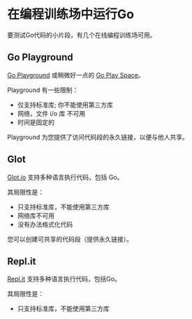# 在编程训练场中运行Go

要测试Go代码的小片段，有几个在线编程训练场可用。

## Go Playground
[Go Playground](https://play.golang.org/) 或稍微好一点的 [Go Play Space](https://goplay.space/)。

Playground 有一些限制：

* 仅支持标准库; 你不能使用第三方库
* 网络，文件 i/o 库 不可用
* 时间是固定的

Playground 为您提供了访问代码段的永久链接，以便与他人共享。

## Glot
[Glot.io](https://glot.io/new/go) 支持多种语言执行代码，包括 Go。

其局限性是：

* 只支持标准库，不能使用第三方库
* 网络库不可用
* 没有办法格式化代码

您可以创建可共享的代码段（提供永久链接）。

## Repl.it
[Repl.it](https://repl.it/repls) 支持多种语言执行代码，包括Go。

其局限性是：

* 只支持标准库，不能使用第三方库